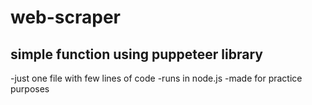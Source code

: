 # web-scraper

## simple function using puppeteer library

-just one file with few lines of code
-runs in node.js
-made for practice purposes
